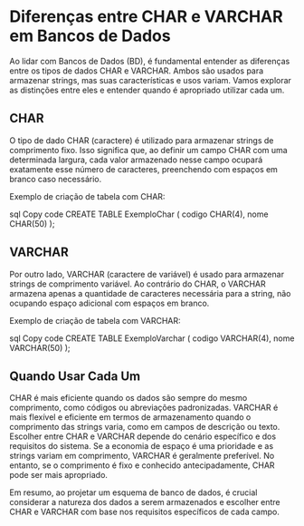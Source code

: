 # Diferenças entre CHAR e VARCHAR em Bancos de Dados

Ao lidar com Bancos de Dados (BD), é fundamental entender as diferenças entre os tipos de dados CHAR e VARCHAR. Ambos são usados para armazenar strings, mas suas características e usos variam. Vamos explorar as distinções entre eles e entender quando é apropriado utilizar cada um.

## CHAR

O tipo de dado CHAR (caractere) é utilizado para armazenar strings de comprimento fixo. Isso significa que, ao definir um campo CHAR com uma determinada largura, cada valor armazenado nesse campo ocupará exatamente esse número de caracteres, preenchendo com espaços em branco caso necessário.

Exemplo de criação de tabela com CHAR:

sql
Copy code
CREATE TABLE ExemploChar (
    codigo CHAR(4),
    nome CHAR(50)
);


## VARCHAR

Por outro lado, VARCHAR (caractere de variável) é usado para armazenar strings de comprimento variável. Ao contrário do CHAR, o VARCHAR armazena apenas a quantidade de caracteres necessária para a string, não ocupando espaço adicional com espaços em branco.

Exemplo de criação de tabela com VARCHAR:

sql
Copy code
CREATE TABLE ExemploVarchar (
    codigo VARCHAR(4),
    nome VARCHAR(50)
);

## Quando Usar Cada Um

CHAR é mais eficiente quando os dados são sempre do mesmo comprimento, como códigos ou abreviações padronizadas.
VARCHAR é mais flexível e eficiente em termos de armazenamento quando o comprimento das strings varia, como em campos de descrição ou texto.
Escolher entre CHAR e VARCHAR depende do cenário específico e dos requisitos do sistema. Se a economia de espaço é uma prioridade e as strings variam em comprimento, VARCHAR é geralmente preferível. No entanto, se o comprimento é fixo e conhecido antecipadamente, CHAR pode ser mais apropriado.

Em resumo, ao projetar um esquema de banco de dados, é crucial considerar a natureza dos dados a serem armazenados e escolher entre CHAR e VARCHAR com base nos requisitos específicos de cada campo.